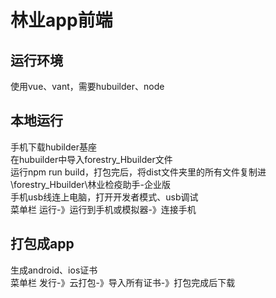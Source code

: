 # 林业app前端

<!-- 不用看，暂存 -->
<!-- ###上线修改
1、main文件 加上plusready，删除clear
2、requestjs baseURL打开、baseUrl地址改为47.105.67.161  
3、storage文件，storage方式修改 -->

## 运行环境
使用vue、vant，需要hubuilder、node

## 本地运行
手机下载hubilder基座  
在hubuilder中导入forestry_Hbuilder文件  
运行npm run build，打包完后，将dist文件夹里的所有文件复制进\forestry_Hbuilder\林业检疫助手-企业版  
手机usb线连上电脑，打开开发者模式、usb调试  
菜单栏 运行-》运行到手机或模拟器-》连接手机

## 打包成app
生成android、ios证书  
菜单栏 发行-》云打包-》导入所有证书-》打包完成后下载  
